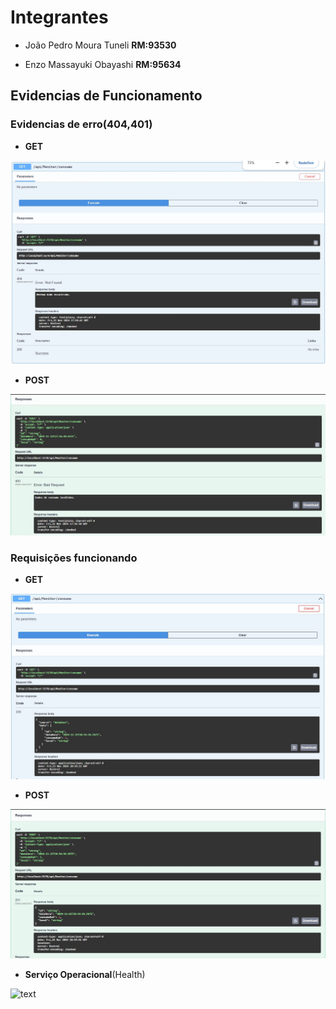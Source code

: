 # Integrantes

- João Pedro Moura Tuneli **RM:93530**

- Enzo Massayuki Obayashi **RM:95634**

## Evidencias de Funcionamento

### Evidencias de erro(404,401)

- **GET**

![text](evidencias/status404get.jpeg)

- **POST**

![text](evidencias/status400post.jpeg)

### Requisições funcionando

- **GET**

![text](evidencias/status200get.jpeg)

- **POST**

![text](evidencias/status201post.jpeg)

- **Serviço Operacional**(Health)

![text](evidencias/serviçoemfuncionamento.jpeg)
